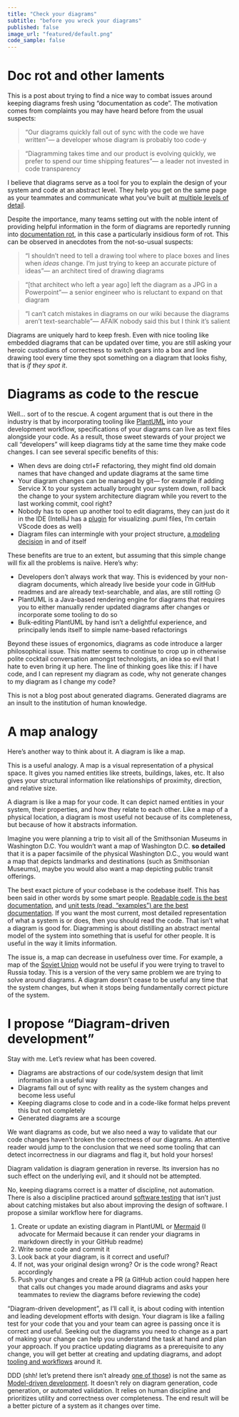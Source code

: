 ```yaml
---
title: "Check your diagrams"
subtitle: "before you wreck your diagrams"
published: false
image_url: "featured/default.png"
code_sample: false
---
```


# Doc rot and other laments

This is a post about trying to find a nice way to combat issues around keeping diagrams fresh using “documentation as code”. The motivation comes from complaints you may have heard before from the usual suspects:

> “Our diagrams quickly fall out of sync with the code we have written”— a developer whose diagram is probably too code-y
>

> “Diagramming takes time and our product is evolving quickly, we prefer to spend our time shipping features”— a leader not invested in code transparency
>

I believe that diagrams serve as a tool for you to explain the design of your system and code at an abstract level. They help you get on the same page as your teammates and communicate what you’ve built at [multiple levels of detail](https://c4model.com/).

Despite the importance, many teams setting out with the noble intent of providing helpful information in the form of diagrams are reportedly running into [documentation rot](https://remotejavadev.com/documentation-rot/), in this case a particularly insidious form of rot. This can be observed in anecdotes from the not-so-usual suspects:

> “I shouldn’t need to tell a drawing tool where to place boxes and lines when *ideas* change. I’m just trying to keep an accurate picture of ideas”— an architect tired of drawing diagrams
>

> “[that architect who left a year ago] left the diagram as a JPG in a Powerpoint”— a senior engineer who is reluctant to expand on that diagram
>

> “I can’t catch mistakes in diagrams on our wiki because the diagrams aren’t text-searchable”— AFAIK nobody said this but I think it’s salient
>

Diagrams are uniquely hard to keep fresh. Even with nice tooling like embedded diagrams that can be updated over time, you are still asking your heroic custodians of correctness to switch gears into a box and line drawing tool every time they spot something on a diagram that looks fishy, that is *if they spot it*.

# Diagrams as code to the rescue

Well… sort of to the rescue. A cogent argument that is out there in the industry is that by incorporating tooling like [PlantUML](https://plantuml.com/) into your development workflow, specifications of your diagrams can live as text files alongside your code. As a result, those sweet stewards of your project we call “developers” will keep diagrams tidy at the same time they make code changes. I can see several specific benefits of this:

- When devs are doing ctrl+F refactoring, they might find old domain names that have changed and update diagrams at the same time
- Your diagram changes can be managed by git— for example if adding Service X to your system actually brought your system down, roll back the change to your system architecture diagram while you revert to the last working commit, cool right?
- Nobody has to open up another tool to edit diagrams, they can just do it in the IDE (IntelliJ has a [plugin](https://plugins.jetbrains.com/plugin/7017-plantuml-integration) for visualizing .puml files, I’m certain VScode does as well)
- Diagram files can intermingle with your project structure, [a modeling decision](https://dev.to/stevescruz/domain-driven-design-ddd-file-structure-4pja) in and of itself

These benefits are true to an extent, but assuming that this simple change will fix all the problems is naiive. Here’s why:

- Developers don’t always work that way. This is evidenced by your non-diagram documents, which already live beside your code in GitHub readmes and are already text-searchable, and alas, are still rotting ☹️
- PlantUML is a Java-based rendering engine for diagrams that requires you to either manually render updated diagrams after changes or incorporate some tooling to do so
- Bulk-editing PlantUML by hand isn’t a delightful experience, and principally lends itself to simple name-based refactorings

Beyond these issues of ergonomics, diagrams as code introduce a larger philosophical issue. This matter seems to continue to crop up in otherwise polite cocktail conversation amongst technologists, an idea so evil that I hate to even bring it up here. The line of thinking goes like this: if I have code, and I can represent my diagram as code, why not generate changes to my diagram as I change my code?

This is not a blog post about generated diagrams. Generated diagrams are an insult to the institution of human knowledge.

# A map analogy

Here’s another way to think about it. A diagram is like a map.

This is a useful analogy. A map is a visual representation of a physical space. It gives you named entities like streets, buildings, lakes, etc. It also gives your structural information like relationships of proximity, direction, and relative size.

A diagram is like a map for your code. It can depict named entities in your system, their properties, and how they relate to each other. Like a map of a physical location, a diagram is most useful not because of its completeness, but because of how it abstracts information.

Imagine you were planning a trip to visit all of the Smithsonian Museums in Washington D.C. You wouldn’t want a map of Washington D.C. **so detailed** that it is a paper facsimile of the physical Washington D.C., you would want a map that depicts landmarks and destinations (such as Smithsonian Museums), maybe you would also want a map depicting public transit offerings.

The best exact picture of your codebase is the codebase itself. This has been said in other words by some smart people. [Readable code is the best documentation](https://martinfowler.com/bliki/CodeAsDocumentation.html), and [unit tests (read, “examples”) are the best documentation](https://capgemini.github.io/development/unit-tests-as-documentation/). If you want the most current, most detailed representation of what a system is or does, then you should read the code. That isn’t what a diagram is good for. Diagramming is about distilling an abstract mental model of the system into something that is useful for other people. It is useful in the way it limits information.

The issue is, a map can decrease in usefulness over time. For example, a map of the [Soviet Union](https://en.wikipedia.org/wiki/Soviet_Union) would not be useful if you were trying to travel to Russia today. This is a version of the very same problem we are trying to solve around diagrams. A diagram doesn’t cease to be useful any time that the system changes, but when it stops being fundamentally correct picture of the system.

# I propose “Diagram-driven development”

Stay with me. Let’s review what has been covered.

- Diagrams are abstractions of our code/system design that limit information in a useful way
- Diagrams fall out of sync with reality as the system changes and become less useful
- Keeping diagrams close to code and in a code-like format helps prevent this but not completely
- Generated diagrams are a scourge

We want diagrams as code, but we also need a way to validate that our code changes haven’t broken the correctness of our diagrams. An attentive reader would jump to the conclusion that we need some tooling that can detect incorrectness in our diagrams and flag it, but hold your horses!

Diagram validation is diagram generation in reverse. Its inversion has no such effect on the underlying evil, and it should not be attempted.

No, keeping diagrams correct is a matter of discipline, not automation. There is also a discipline practiced around [software testing](https://en.wikipedia.org/wiki/Test-driven_development) that isn’t just about catching mistakes but also about improving the design of software. I propose a similar workflow here for diagrams.

1. Create or update an existing diagram in PlantUML or [Mermaid](https://mermaid-js.github.io/mermaid/#/) (I advocate for Mermaid because it can render your diagrams in markdown directly in your GitHub readme)
2. Write some code and commit it
3. Look back at your diagram, is it correct and useful?
4. If not, was your original design wrong? Or is the code wrong? React accordingly
5. Push your changes and create a PR (a GitHub action could happen here that calls out changes you made around diagrams and asks your teammates to review the diagrams before reviewing the code)

“Diagram-driven development”, as I’ll call it, is about coding with intention and leading development efforts with design. Your diagram is like a failing test for your code that you and your team can agree is passing once it is correct and useful. Seeking out the diagrams you need to change as a part of making your change can help you understand the task at hand and plan your approach. If you practice updating diagrams as a prerequisite to any change, you will get better at creating and updating diagrams, and adopt [tooling and workflows](https://www.thoughtworks.com/radar/techniques/diagrams-as-code) around it.

DDD (shh! let’s pretend there isn’t already [one of those](https://martinfowler.com/bliki/DomainDrivenDesign.html)) is not the same as [Model-driven development](https://www.archetypesoftware.com/blog/rebel-bitbucket). It doesn’t rely on diagram generation, code generation, or automated validation. It relies on human discipline and prioritizes utility and correctness over completeness. The end result will be a better picture of a system as it changes over time.